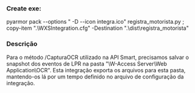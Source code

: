 ### Create exe:
pyarmor pack --options " -D --icon integra.ico" registra_motorista.py ; copy-item ".\WXSIntegration.cfg" -Destination ".\dist\registra_motorista\"


### Descrição
Para o método /CapturaOCR utilizado na API Smart, precisamos salvar o snapshot dos eventos de LPR na pasta "\W-Access Server\Web Application\OCR". Esta integração exporta os arquivos para esta pasta, mantendo-os lá por um tempo definido no arquivo de configuração da integração.